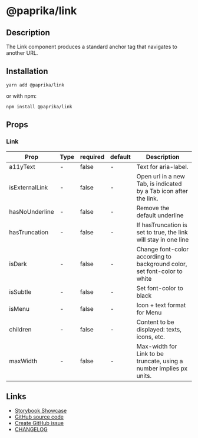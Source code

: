 <!-- start: Autogenerated - do not modify -->

# @paprika/link

## Description

The Link component produces a standard anchor tag that navigates to another URL.

## Installation

```
yarn add @paprika/link
```

or with npm:

```
npm install @paprika/link
```

## Props

### Link

| Prop           | Type | required | default | Description                                                              |
| -------------- | ---- | -------- | ------- | ------------------------------------------------------------------------ |
| a11yText       | -    | false    | -       | Text for aria-label.                                                     |
| isExternalLink | -    | false    | -       | Open url in a new Tab, is indicated by a Tab icon after the link.        |
| hasNoUnderline | -    | false    | -       | Remove the default underline                                             |
| hasTruncation  | -    | false    | -       | If hasTruncation is set to true, the link will stay in one line          |
| isDark         | -    | false    | -       | Change font-color according to background color, set font-color to white |
| isSubtle       | -    | false    | -       | Set font-color to black                                                  |
| isMenu         | -    | false    | -       | Icon + text format for Menu                                              |
| children       | -    | false    | -       | Content to be displayed: texts, icons, etc.                              |
| maxWidth       | -    | false    | -       | Max-width for Link to be truncate, using a number implies px units.      |

<!-- end: Autogenerated - do not modify -->
<!-- content --><!-- eoContent -->

## Links

- [Storybook Showcase](https://paprika.highbond.com/?path=/story/buttons-link--showcase)
- [GitHub source code](https://github.com/acl-services/paprika/tree/master/packages/Link/src)
- [Create GitHub issue](https://github.com/acl-services/paprika/issues/new?label=[]&title=@paprika/link%20[help]:%20your%20short%20description&body=%0A%23%20Help%20wanted%0A%0A%23%23%20Please%20write%20your%20question.%0A*A%20clear%20and%20concise%20description%20of%20what%20the%20question%20is*%0A%0A%23%23%20Additional%20context%0A*Add%20any%20other%20context%20or%20screenshots%20about%20your%20question%20here.*%0A)
- [CHANGELOG](https://github.com/acl-services/paprika/tree/master/packages/Link/CHANGELOG.md)
